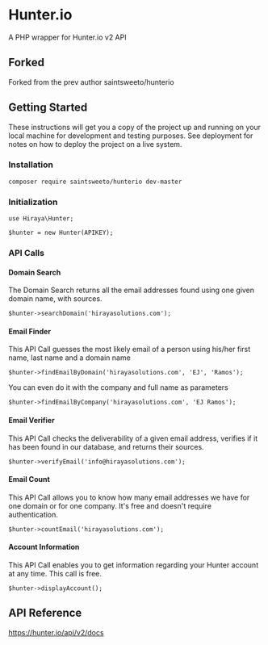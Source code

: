 # Hunter.io
A PHP wrapper for Hunter.io v2 API

## Forked

Forked from the prev author saintsweeto/hunterio

## Getting Started

These instructions will get you a copy of the project up and running on your local machine for development and testing purposes. See deployment for notes on how to deploy the project on a live system.

### Installation
```
composer require saintsweeto/hunterio dev-master
```

### Initialization
```
use Hiraya\Hunter;

$hunter = new Hunter(APIKEY);
```

### API Calls

#### Domain Search
  
The Domain Search returns all the email addresses found using one given domain name, with sources.
```
$hunter->searchDomain('hirayasolutions.com');
```

#### Email Finder

This API Call guesses the most likely email of a person using his/her first name, last name and a domain name
```
$hunter->findEmailByDomain('hirayasolutions.com', 'EJ', 'Ramos');
```
You can even do it with the company and full name as parameters
```
$hunter->findEmailByCompany('hirayasolutions.com', 'EJ Ramos');
```

#### Email Verifier
  
This API Call checks the deliverability of a given email address, verifies if it has been found in our database, and returns their sources.
```
$hunter->verifyEmail('info@hirayasolutions.com');
```

#### Email Count
  
This API Call allows you to know how many email addresses we have for one domain or for one company. It's free and doesn't require authentication.
```
$hunter->countEmail('hirayasolutions.com');
```

#### Account Information
  
This API Call enables you to get information regarding your Hunter account at any time. This call is free.
```
$hunter->displayAccount();
```

## API Reference
https://hunter.io/api/v2/docs
